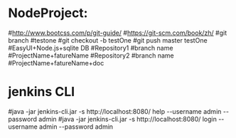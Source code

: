 # NodeProject:
#http://www.bootcss.com/p/git-guide/
#https://git-scm.com/book/zh/
#git branch
#testone
#git checkout -b testOne
#git push master testOne
#EasyUI+Node.js+sqlite DB
#Repository1
#branch name
#ProjectName+fatureName 
#Repository2
#branch name
#ProjectName+fatureName+doc
# jenkins CLI
#java -jar jenkins-cli.jar -s http://localhost:8080/ help --username admin --password admin
#java -jar jenkins-cli.jar -s http://localhost:8080/ login --username admin --password admin